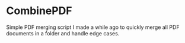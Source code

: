 # CombinePDF

Simple PDF merging script I made a while ago to quickly merge all PDF documents in a folder and handle edge cases. 
